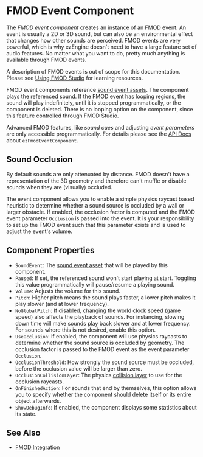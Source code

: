 # FMOD Event Component

The *FMOD event component* creates an instance of an FMOD event. An event is usually a 2D or 3D sound, but can also be an environmental effect that changes how other sounds are perceived. FMOD events are very powerful, which is why ezEngine doesn't need to have a large feature set of audio features. No matter what you want to do, pretty much anything is available through FMOD events.

A description of FMOD events is out of scope for this documentation. Please see [Using FMOD Studio](fmod-overview.md#using-fmod-studio) for learning resources.

FMOD event components reference [sound event assets](fmod-soundevent-asset.md). The component plays the referenced sound. If the FMOD event has looping regions, the sound will play indefinitely, until it is stopped programmatically, or the component is deleted. There is no looping option on the component, since this feature controlled through FMOD Studio.

Advanced FMOD features, like *sound cues* and adjusting *event parameters* are only accessible programmatically. For details please see the [API Docs](../../api-docs.md) about `ezFmodEventComponent`.

## Sound Occlusion

By default sounds are only attenuated by distance. FMOD doesn't have a representation of the 3D geometry and therefore can't muffle or disable sounds when they are (visually) occluded.

The event component allows you to enable a simple physics raycast based heuristic to determine whether a sound source is occluded by a wall or larger obstacle. If enabled, the occlusion factor is computed and the FMOD event parameter `Occlusion` is passed into the event. It is your responsibility to set up the FMOD event such that this parameter exists and is used to adjust the event's volume.

## Component Properties

* `SoundEvent`: The [sound event asset](fmod-soundevent-asset.md) that will be played by this component.
* `Paused`: If set, the referenced sound won't start playing at start. Toggling this value programmatically will pause/resume a playing sound.
* `Volume`: Adjusts the volume for this sound.
* `Pitch`: Higher pitch means the sound plays faster, a lower pitch makes it play slower (and at lower frequency).
* `NoGlobalPitch`: If disabled, changing the [world](../../runtime/world/worlds.md) clock speed (game speed) also affects the playback of sounds. For instancing, slowing down time will make sounds play back slower and at lower frequency. For sounds where this is not desired, enable this option.
* `UseOcclusion`: If enabled, the component will use physics raycasts to determine whether the sound source is occluded by geometry. The occlusion factor is passed to the FMOD event as the event parameter `Occlusion`.
* `OcclusionThreshold`: How strongly the sound source must be occluded, before the occlusion value will be larger than zero.
* `OcclusionCollisionLayer`: The physics [collision layer](../../physics/jolt/collision-shapes/jolt-collision-layers.md) to use for the occlusion raycasts.
* `OnFinishedAction`: For sounds that end by themselves, this option allows you to specify whether the component should delete itself or its entire object afterwards.
* `ShowDebugInfo`: If enabled, the component displays some statistics about its state.

## See Also

* [FMOD Integration](fmod-overview.md)
